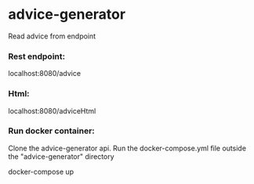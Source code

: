 # advice-generator

Read advice from endpoint

### Rest endpoint:
localhost:8080/advice

### Html:
localhost:8080/adviceHtml

### Run docker container:
Clone the advice-generator api.
Run the docker-compose.yml file outside the "advice-generator" directory

docker-compose up
